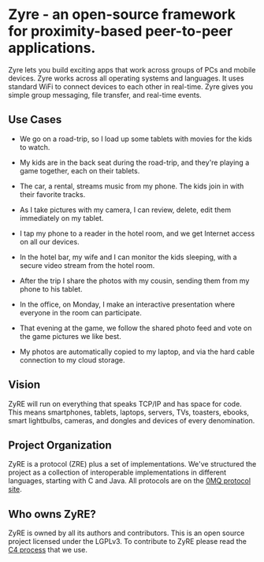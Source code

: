 # Zyre - an open-source framework for proximity-based peer-to-peer applications.

Zyre lets you build exciting apps that work across groups of PCs and mobile devices. Zyre works across all operating systems and languages. It uses standard WiFi to connect devices to each other in real-time. Zyre gives you simple group messaging, file transfer, and real-time events.

## Use Cases

* We go on a road-trip, so I load up some tablets with movies for the kids to watch.

* My kids are in the back seat during the road-trip, and they're playing a game together, each on their tablets.

* The car, a rental, streams music from my phone. The kids join in with their favorite tracks.

* As I take pictures with my camera, I can review, delete, edit them immediately on my tablet.

* I tap my phone to a reader in the hotel room, and we get Internet access on all our devices.

* In the hotel bar, my wife and I can monitor the kids sleeping, with a secure video stream from the hotel room.

* After the trip I share the photos with my cousin, sending them from my phone to his tablet.

* In the office, on Monday, I make an interactive presentation where everyone in the room can participate.

* That evening at the game, we follow the shared photo feed and vote on the game pictures we like best.

* My photos are automatically copied to my laptop, and via the hard cable connection to my cloud storage.

## Vision

ZyRE will run on everything that speaks TCP/IP and has space for code. This means smartphones, tablets, laptops, servers, TVs, toasters, ebooks, smart lightbulbs, cameras, and dongles and devices of every denomination.

## Project Organization

ZyRE is a protocol (ZRE) plus a set of implementations. We've structured the project as a collection of interoperable implementations in different languages, starting with C and Java. All protocols are on the [0MQ protocol site](http://rfc.zeromq.org).

## Who owns ZyRE?

ZyRE is owned by all its authors and contributors. This is an open source project licensed under the LGPLv3. To contribute to ZyRE please read the [C4 process](http://rfc.zeromq.org/spec:16) that we use.
